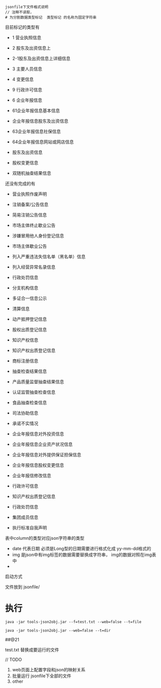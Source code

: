 ```
jsonfile下文件格式说明
// 注释不读取，
# 为分割数据类型标记  类型标记 的名称为固定字符串
```
目前标记的类型有
 - 1 营业执照信息
 - 2  股东及出资信息上
 - 2-1股东及出资信息上详细信息
 - 3 主要人员信息
 - 4 变更信息
 - 9 行政许可信息
 - 6 企业年报信息
 - 61企业年报信息基本信息
 - 企业年报信息股东及出资信息
 - 63企业年报信息社保信息
 - 64企业年报信息网站或网店信息
 
 - 股东及出资信息
 - 股权变更信息
 - 双随机抽查结果信息

 
还没有完成的有
 - 营业执照作废声明
 - 注销备案/公告信息
 - 简易注销公告信息
 - 市场主体终止歇业公告
 - 涉嫌冒用他人身份登记信息
 - 市场主体歇业公告
 - 列入严重违法失信名单（黑名单）信息
 - 列入经营异常名录信息 
 - 行政处罚信息
 - 分支机构信息
 - 多证合一信息公示
 - 清算信息
 - 动产抵押登记信息
 - 股权出质登记信息
 - 知识产权信息
 - 知识产权出质登记信息
 - 商标注册信息
 - 抽查检查结果信息
 - 产品质量监督抽查结果信息
 - 认证监管抽查检查信息
 - 食品抽查检查信息
 - 司法协助信息
 - 承诺不实情况

 - 企业年报信息对外投资信息
 - 企业年报信息企业资产状况信息
 - 企业年报信息对外提供保证担保信息
 - 企业年报信息股权变更信息
 - 企业年报信修改信息
 - 行政许可信息
 - 知识产权出质登记信息
 - 行政处罚信息
 - 集团成员信息
 - 执行标准自我声明

 
 
 表中column的类型对应json字符串的类型
 - date 代表日期 必须是Long型的日期需要进行格式化成 yy-mm-dd格式的
 - img 是json中有img标签的数据需要替换成字符串， img的数据对照在img表中
 - 
 
 
 启动方式
 
 文件放到 jsonfile/
 
# 执行 

``java -jar tools-json2obj.jar --f=test.txt --web=false --t=file `` 
 
``java -jar tools-json2obj.jar --web=false --t=dir`` 




##@21

 test.txt 替换成要运行的文件
 
 //  TODO 
 1. web页面上配置字段和json的映射关系
 2. 批量运行 jsonfile下全部的文件
 3. other
 
 
 
